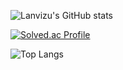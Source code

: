 ![Lanvizu's GitHub stats](https://github-readme-stats.vercel.app/api?username=Lanvizu&show_icons=true&theme=dark)


[![Solved.ac Profile](http://mazassumnida.wtf/api/generate_badge?boj=ghzm777)](https://solved.ac/ghzm777)


![Top Langs](https://github-readme-stats.vercel.app/api/top-langs/?username=Lanvizu&layout=compact&theme=dark)
